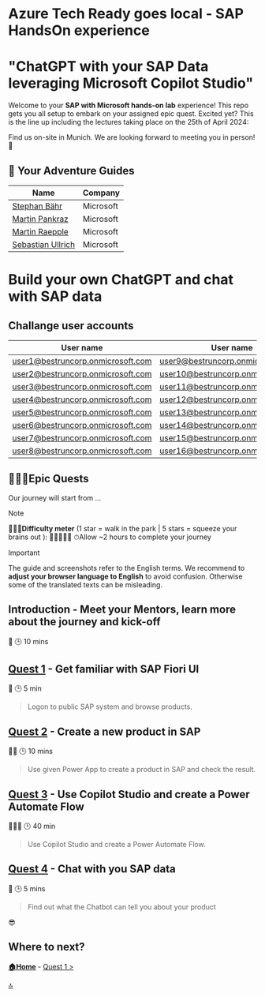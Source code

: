 # Azure Tech Ready goes local - SAP HandsOn experience
# "ChatGPT with your SAP Data leveraging Microsoft Copilot Studio"

Welcome to your **SAP with Microsoft hands-on lab** experience! This repo gets you all setup to embark on your assigned epic quest. Excited yet? This is the line up including the lectures taking place on the 25th of April 2024:

Find us on-site in Munich. We are looking forward to meeting you in person! 🤝


## 🚸 Your Adventure Guides

| Name             | Company  |
| ---------------- | -------- |
| [Stephan Bähr](https://www.linkedin.com/in/stephan-baehr/)    | Microsoft |
| [Martin Pankraz](https://www.linkedin.com/in/martin-pankraz/)  | Microsoft |
| [Martin Raepple](https://www.linkedin.com/in/martinraepple/)    | Microsoft |
| [Sebastian Ullrich](https://www.linkedin.com/in/sebastian-ullrich-677b36168/)  | Microsoft |

# Build your own ChatGPT and chat with SAP data
## Challange user accounts

| User name	    | User name	    | User name	    |
|---------------|---------------|---------------|
| user1@bestruncorp.onmicrosoft.com	| user9@bestruncorp.onmicrosoft.com	| user17@bestruncorp.onmicrosoft.com	| 
| user2@bestruncorp.onmicrosoft.com	| user10@bestruncorp.onmicrosoft.com	| user18@bestruncorp.onmicrosoft.com	| 
| user3@bestruncorp.onmicrosoft.com	| user11@bestruncorp.onmicrosoft.com	| user19@bestruncorp.onmicrosoft.com	| 
| user4@bestruncorp.onmicrosoft.com	| user12@bestruncorp.onmicrosoft.com	| user20@bestruncorp.onmicrosoft.com	| 
| user5@bestruncorp.onmicrosoft.com	| user13@bestruncorp.onmicrosoft.com	| user21@bestruncorp.onmicrosoft.com	| 
| user6@bestruncorp.onmicrosoft.com	| user14@bestruncorp.onmicrosoft.com	| user22@bestruncorp.onmicrosoft.com	| 
| user7@bestruncorp.onmicrosoft.com	| user15@bestruncorp.onmicrosoft.com	| user23@bestruncorp.onmicrosoft.com	| 
| user8@bestruncorp.onmicrosoft.com	| user16@bestruncorp.onmicrosoft.com	| user24@bestruncorp.onmicrosoft.com   |


## 🧙🏾‍♀️Epic Quests

Our journey will start from ...

> [!NOTE]
>🏋🏽‍♂️**Difficulty meter** (1 star = walk in the park | 5 stars = squeeze your brains out ): 🌟🌟🌟🌟🌟
>⏱Allow ~2 hours to complete your journey

> [!IMPORTANT]
>The guide and screenshots refer to the English terms. We recommend to **adjust your browser language to English** to avoid confusion. Otherwise some of the translated texts can be misleading. 

## Introduction - Meet your Mentors, learn more about the journey and kick-off

🌟
🕒 10 mins

## [Quest 1](student/quest1.md) - Get familiar with SAP Fiori UI

🌟
🕒 5 min
>Logon to public SAP system and browse products.

## [Quest 2](student/quest2.md) - Create a new product in SAP 

🌟🌟
🕒 10 mins
>Use given Power App to create a product in SAP and check the result.

## [Quest 3](student/quest3.md) - Use Copilot Studio and create a Power Automate Flow

🌟🌟🌟
🕒 40 min
>Use Copilot Studio and create a Power Automate Flow.

## [Quest 4](student/quest4.md) - Chat with you SAP data

🌟
🕒 5 mins
>Find out what the Chatbot can tell you about your product

😎

## Where to next?

**[🏠Home](../README.md)** - [ Quest 1 >](student/quest1.md)

[🔝](#)
